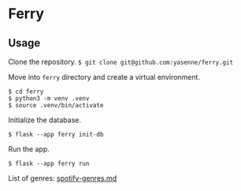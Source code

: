 # Ferry

## Usage
Clone the repository.
```$ git clone git@github.com:yasenne/ferry.git```

Move into ```ferry``` directory and create a virtual environment.

``````
$ cd ferry
$ python3 -m venv .venv
$ source .venv/bin/activate
``````

Initialize the database.

```$ flask --app ferry init-db```

Run the app.

```$ flask --app ferry run```

List of genres: [spotify-genres.md](https://gist.github.com/andytlr/4104c667a62d8145aa3a)
